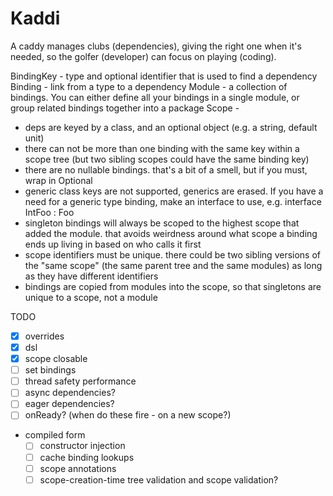 
# Kaddi

A caddy manages clubs (dependencies), giving the right one when it's needed, so the golfer (developer)
can focus on playing (coding).

BindingKey - type and optional identifier that is used to find a dependency 
Binding - link from a type to a dependency
Module - a collection of bindings. You can either define all your bindings in a single module, or
    group related bindings together into a package
Scope -


- deps are keyed by a class, and an optional object (e.g. a string, default unit)
- there can not be more than one binding with the same key within a scope tree (but two
    sibling scopes could have the same binding key)
- there are no nullable bindings. that's a bit of a smell, but if you must, wrap in Optional
- generic class keys are not supported, generics are erased. If you have a need for a generic type
    binding, make an interface to use, e.g. interface IntFoo : Foo<Int>
- singleton bindings will always be scoped to the highest scope that added the module. that avoids
    weirdness around what scope a binding ends up living in based on who calls it first
- scope identifiers must be unique. there could be two sibling versions of the "same scope"
    (the same parent tree and the same modules) as long as they have different identifiers
- bindings are copied from modules into the scope, so that singletons are unique to a scope, not a module

TODO

- [x] overrides
- [x] dsl
- [x] scope closable
- [ ] set bindings
- [ ] thread safety performance
- [ ] async dependencies?
- [ ] eager dependencies?
- [ ] onReady? (when do these fire - on a new scope?)
- compiled form
  - [ ] constructor injection
  - [ ] cache binding lookups
  - [ ] scope annotations
  - [ ] scope-creation-time tree validation and scope validation?
